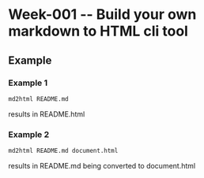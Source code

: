 # Week-001 -- Build your own markdown to HTML cli tool

## Example

### Example 1

```bash
md2html README.md
```

results in README.html

### Example 2

```bash
md2html README.md document.html
```

results in README.md being converted to document.html
